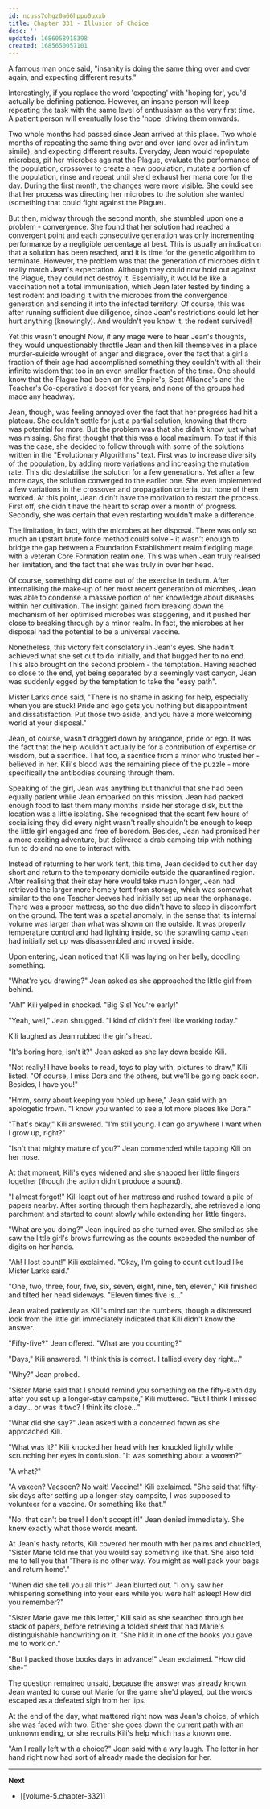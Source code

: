 ```yaml
---
id: ncuss7ohgz0a66hppo0uxxb
title: Chapter 331 - Illusion of Choice
desc: ''
updated: 1686058918398
created: 1685650057101
---
```


A famous man once said, "insanity is doing the same thing over and over again, and expecting different results."

Interestingly, if you replace the word 'expecting' with 'hoping for', you'd actually be defining patience. However, an insane person will keep repeating the task with the same level of enthusiasm as the very first time. A patient person will eventually lose the 'hope' driving them onwards.

Two whole months had passed since Jean arrived at this place. Two whole months of repeating the same thing over and over (and over ad infinitum simile), and expecting different results. Everyday, Jean would repopulate microbes, pit her microbes against the Plague, evaluate the performance of the population, crossover to create a new population, mutate a portion of the population, rinse and repeat until she'd exhaust her mana core for the day. During the first month, the changes were more visible. She could see that her process was directing her microbes to the solution she wanted (something that could fight against the Plague).

But then, midway through the second month, she stumbled upon one a problem - convergence. She found that her solution had reached a convergent point and each consecutive generation was only incrementing performance by a negligible percentage at best. This is usually an indication that a solution has been reached, and it is time for the genetic algorithm to terminate. However, the problem was that the generation of microbes didn't really match Jean's expectation. Although they could now hold out against the Plague, they could not destroy it. Essentially, it would be like a vaccination not a total immunisation, which Jean later tested by finding a test rodent and loading it with the microbes from the convergence generation and sending it into the infected territory. Of course, this was after running sufficient due diligence, since Jean's restrictions could let her hurt anything (knowingly). And wouldn't you know it, the rodent survived!

Yet this wasn't enough! Now, if any mage were to hear Jean's thoughts, they would unquestionably throttle Jean and then kill themselves in a place murder-suicide wrought of anger and disgrace, over the fact that a girl a fraction of their age had accomplished something they couldn't with all their infinite wisdom that too in an even smaller fraction of the time. One should know that the Plague had been on the Empire's, Sect Alliance's and the Teacher's Co-operative's docket for years, and none of the groups had made any headway.

Jean, though, was feeling annoyed over the fact that her progress had hit a plateau. She couldn't settle for just a partial solution, knowing that there was potential for more. But the problem was that she didn't know just what was missing. She first thought that this was a local maximum. To test if this was the case, she decided to follow through with some of the solutions written in the "Evolutionary Algorithms" text. First was to increase diversity of the population, by adding more variations and increasing the mutation rate. This did destabilise the solution for a few generations. Yet after a few more days, the solution converged to the earlier one. She even implemented a few variations in the crossover and propagation criteria, but none of them worked. At this point, Jean didn't have the motivation to restart the process. First off, she didn't have the heart to scrap over a month of progress. Secondly, she was certain that even restarting wouldn't make a difference.

The limitation, in fact, with the microbes at her disposal. There was only so much an upstart brute force method could solve - it wasn't enough to bridge the gap between a Foundation Establishment realm fledgling mage with a veteran Core Formation realm one. This was when Jean truly realised her limitation, and the fact that she was truly in over her head.

Of course, something did come out of the exercise in tedium. After internalising the make-up of her most recent generation of microbes, Jean was able to condense a massive portion of her knowledge about diseases within her cultivation. The insight gained from breaking down the mechanism of her optimised microbes was staggering, and it pushed her close to breaking through by a minor realm. In fact, the microbes at her disposal had the potential to be a universal vaccine.

Nonetheless, this victory felt consolatory in Jean's eyes. She hadn't achieved what she set out to do initially, and that bugged her to no end. This also brought on the second problem - the temptation. Having reached so close to the end, yet being separated by a seemingly vast canyon, Jean was suddenly egged by the temptation to take the "easy path".

Mister Larks once said, "There is no shame in asking for help, especially when you are stuck! Pride and ego gets you nothing but disappointment and dissatisfaction. Put those two aside, and you have a more welcoming world at your disposal."

Jean, of course, wasn't dragged down by arrogance, pride or ego. It was the fact that the help wouldn't actually be for a contribution of expertise or wisdom, but a sacrifice. That too, a sacrifice from a minor who trusted her - believed in her. Kili's blood was the remaining piece of the puzzle - more specifically the antibodies coursing through them.

Speaking of the girl, Jean was anything but thankful that she had been equally patient while Jean embarked on this mission. Jean had packed enough food to last them many months inside her storage disk, but the location was a little isolating. She recognised that the scant few hours of socialising they did every night wasn't really shouldn't be enough to keep the little girl engaged and free of boredom. Besides, Jean had promised her a more exciting adventure, but delivered a drab camping trip with nothing fun to do and no one to interact with.

Instead of returning to her work tent, this time, Jean decided to cut her day short and return to the temporary domicile outside the quarantined region. After realising that their stay here would take much longer, Jean had retrieved the larger more homely tent from storage, which was somewhat similar to the one Teacher Jeeves had initially set up near the orphanage. There was a proper mattress, so the duo didn't have to sleep in discomfort on the ground. The tent was a spatial anomaly, in the sense that its internal volume was larger than what was shown on the outside. It was properly temperature control and had lighting inside, so the sprawling camp Jean had initially set up was disassembled and moved inside.

Upon entering, Jean noticed that Kili was laying on her belly, doodling something.

"What're you drawing?" Jean asked as she approached the little girl from behind.

"Ah!" Kili yelped in shocked. "Big Sis! You're early!"

"Yeah, well," Jean shrugged. "I kind of didn't feel like working today."

Kili laughed as Jean rubbed the girl's head.

"It's boring here, isn't it?" Jean asked as she lay down beside Kili.

"Not really! I have books to read, toys to play with, pictures to draw," Kili listed. "Of course, I miss Dora and the others, but we'll be going back soon. Besides, I have you!"

"Hmm, sorry about keeping you holed up here," Jean said with an apologetic frown. "I know you wanted to see a lot more places like Dora."

"That's okay," Kili answered. "I'm still young. I can go anywhere I want when I grow up, right?"

"Isn't that mighty mature of you?" Jean commended while tapping Kili on her nose.

At that moment, Kili's eyes widened and she snapped her little fingers together (though the action didn't produce a sound).

"I almost forgot!" Kili leapt out of her mattress and rushed toward a pile of papers nearby. After sorting through them haphazardly, she retrieved a long parchment and started to count slowly while extending her little fingers.

"What are you doing?" Jean inquired as she turned over. She smiled as she saw the little girl's brows furrowing as the counts exceeded the number of digits on her hands.

"Ah! I lost count!" Kili exclaimed. "Okay, I'm going to count out loud like Mister Larks said."

"One, two, three, four, five, six, seven, eight, nine, ten, eleven," Kili finished and tilted her head sideways. "Eleven times five is..."

Jean waited patiently as Kili's mind ran the numbers, though a distressed look from the little girl immediately indicated that Kili didn't know the answer.

"Fifty-five?" Jean offered. "What are you counting?"

"Days," Kili answered. "I think this is correct. I tallied every day right..."

"Why?" Jean probed.

"Sister Marie said that I should remind you something on the fifty-sixth day after you set up a longer-stay campsite," Kili muttered. "But I think I missed a day... or was it two? I think its close..."

"What did she say?" Jean asked with a concerned frown as she approached Kili.

"What was it?" Kili knocked her head with her knuckled lightly while scrunching her eyes in confusion. "It was something about a vaxeen?"

"A what?"

"A vaxeen? Vacseen? No wait! Vaccine!" Kili exclaimed. "She said that fifty-six days after setting up a longer-stay campsite, I was supposed to volunteer for a vaccine. Or something like that."

"No, that can't be true! I don't accept it!" Jean denied immediately. She knew exactly what those words meant.

At Jean's hasty retorts, Kili covered her mouth with her palms and chuckled, "Sister Marie told me that you would say something like that. She also told me to tell you that 'There is no other way. You might as well pack your bags and return home'."

"When did she tell you all this?" Jean blurted out. "I only saw her whispering something into your ears while you were half asleep! How did you remember?"

"Sister Marie gave me this letter," Kili said as she searched through her stack of papers, before retrieving a folded sheet that had Marie's distinguishable handwriting on it. "She hid it in one of the books you gave me to work on."

"But I packed those books days in advance!" Jean exclaimed. "How did she-"

The question remained unsaid, because the answer was already known. Jean wanted to curse out Marie for the game she'd played, but the words escaped as a defeated sigh from her lips.

At the end of the day, what mattered right now was Jean's choice, of which she was faced with two. Either she goes down the current path with an unknown ending, or she recruits Kili's help which has a known one.

"Am I really left with a choice?" Jean said with a wry laugh. The letter in her hand right now had sort of already made the decision for her.

____

**Next**
* [[volume-5.chapter-332]]